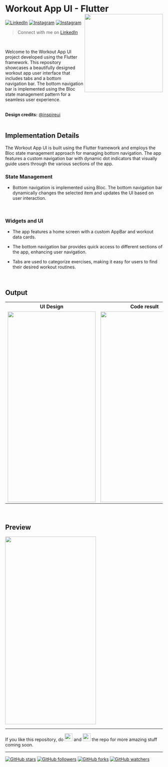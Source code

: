
# Workout App UI - Flutter <img align='right' src='https://github.com/Ritik-Saxena/ultimateflutter/assets/62079355/0f7da6b5-e471-4864-843d-5d36f3c52f6b' width='250'>

[![LinkedIn](https://img.shields.io/twitter/url?label=%40ritik-saxena&logo=LinkedIn&style=social&url=https://www.linkedin.com/in/ritik-saxena)](https://www.linkedin.com/in/ritik-saxena)&nbsp;[![Instagram](https://img.shields.io/twitter/url?label=%40ritiksaxenaofficial&logo=Instagram&style=social&url=https%3A%2F%2Fwww.instagram.com%2Fritiksaxenaofficial%2F)](https://www.instagram.com/ritiksaxenaofficial/)&nbsp;[![Instagram](https://img.shields.io/twitter/url?label=%40ultimateflutter&logo=Instagram&style=social&url=https%3A%2F%2Fwww.instagram.com%2Fultimateflutter%2F)](https://www.instagram.com/ultimateflutter/)
> Connect with me on <a href='https://www.linkedin.com/in/ritik-saxena'>LinkedIn</a>


<br>

Welcome to the Workout App UI project developed using the Flutter framework. This repository showcases a beautifully designed workout app user interface that includes tabs and a bottom navigation bar. The bottom navigation bar is implemented using the Bloc state management pattern for a seamless user experience. 

<br>
<b>Design credits:</b> <a href="https://www.figma.com/@inspireui">@inspireui</a> <br>

<br>

## Implementation Details

The Workout App UI is built using the Flutter framework and employs the Bloc state management approach for managing bottom navigation. The app features a custom navigation bar with dynamic dot indicators that visually guide users through the various sections of the app.
<br>
### State Management

- Bottom navigation is implemented using Bloc. The bottom navigation bar dynamically changes the selected item and updates the UI based on user interaction.
<br>

### Widgets and UI

- The app features a home screen with a custom AppBar and workout data cards.

- The bottom navigation bar provides quick access to different sections of the app, enhancing user navigation.

- Tabs are used to categorize exercises, making it easy for users to find their desired workout routines.

<br>

## Output
<table style='cellspacing="0"'>
  <tr>
    <th>UI Design</th>
     <th>Code result</th>
  </tr>
  <tr>
    <td><img src="https://github.com/Ritik-Saxena/ultimateflutter/assets/62079355/f890d3c5-2115-4010-b393-868635833b07" height=609, width=281></td>
    <td><img src="https://github.com/Ritik-Saxena/ultimateflutter/assets/62079355/40f38662-04d1-4e91-8ec1-63ce46627a83" height=609, width=281></td>
  </tr>
 </table>

<br>

## Preview
<img src="https://github.com/Ritik-Saxena/ultimateflutter/assets/62079355/f1813519-8705-4d50-bb4b-6cadd45dcf3f" height=600, width=290>

<br>


---
If you like this repository, do <img src="https://user-images.githubusercontent.com/62079355/200077014-f3e95bba-57a6-4c7a-b26a-212bf18e5162.png" width=25 height=25> and <img src="https://user-images.githubusercontent.com/62079355/220893415-ea2015e9-6df6-4de2-ab66-041a3f890be2.png" width=25 height=25> the repo for more amazing stuff coming soon.

---
[![GitHub stars](https://img.shields.io/github/stars/Ritik-Saxena/ultimateflutter?style=social)](https://github.com/Ritik-Saxena/ultimateflutter)
[![GitHub followers](https://img.shields.io/github/followers/Ritik-Saxena?label=Followers&style=social)](https://github.com/Ritik-Saxena?tab=followers)
[![GitHub forks](https://img.shields.io/github/forks/Ritik-Saxena/ultimateflutter?style=social)](https://github.com/Ritik-Saxena/ultimateflutter)
[![GitHub watchers](https://img.shields.io/github/watchers/Ritik-Saxena/ultimateflutter?style=social)](https://github.com/Ritik-Saxena/ultimateflutter)
